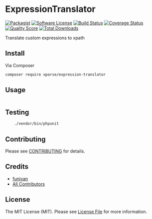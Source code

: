 # ExpressionTranslator

[![Packagist](https://img.shields.io/packagist/v/xparse/expression-translator.svg)](https://packagist.org/packages/xparse/expression-translator)
[![Software License](https://img.shields.io/badge/license-MIT-brightgreen.svg?style=flat-square)](LICENSE.md)
[![Build Status](https://img.shields.io/travis/xparse/ExpressionTranslator/master.svg?style=flat-square)](https://travis-ci.org/xparse/ExpressionTranslator)
[![Coverage Status](https://img.shields.io/scrutinizer/coverage/g/xparse/ExpressionTranslator.svg?style=flat-square)](https://scrutinizer-ci.com/g/xparse/ExpressionTranslator/code-structure)
[![Quality Score](https://img.shields.io/scrutinizer/g/xparse/ExpressionTranslator.svg?style=flat-square)](https://scrutinizer-ci.com/g/xparse/ExpressionTranslator)
[![Total Downloads](https://img.shields.io/packagist/dt/xparse/expression-translator.svg?style=flat-square)](https://packagist.org/packages/xparse/expression-translator)

Translate custom expressions to xpath

## Install

Via Composer

``` bash
composer require xparse/expression-translator
```

## Usage

``` php

```

## Testing

``` bash
    ./vendor/bin/phpunit
```

## Contributing

Please see [CONTRIBUTING](https://github.com/xparse/ExpressionTranslator/blob/master/CONTRIBUTING.md) for details.

## Credits

- [funivan](https://github.com/funivan)
- [All Contributors](https://github.com/xparse/ExpressionTranslator/contributors)

## License

The MIT License (MIT). Please see [License File](LICENSE.md) for more information.
